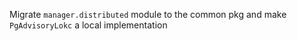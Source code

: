 Migrate `manager.distributed` module to the common pkg and make `PgAdvisoryLokc` a local implementation
